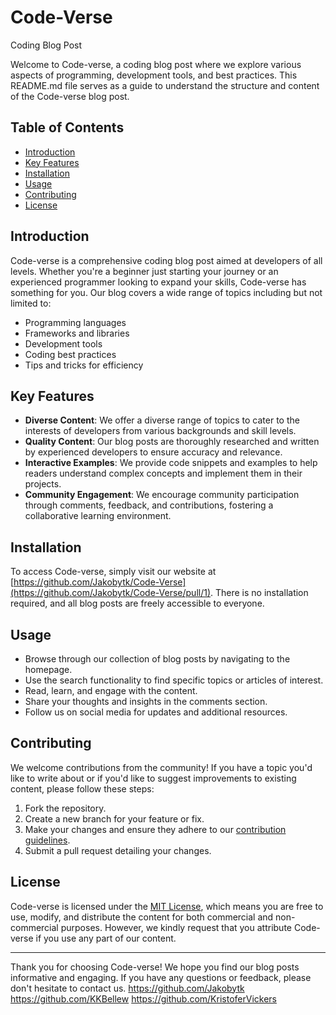 # Code-Verse
Coding Blog Post

Welcome to Code-verse, a coding blog post where we explore various aspects of programming, development tools, and best practices. This README.md file serves as a guide to understand the structure and content of the Code-verse blog post.

## Table of Contents

- [Introduction](#introduction)
- [Key Features](#key-features)
- [Installation](#installation)
- [Usage](#usage)
- [Contributing](#contributing)
- [License](#license)

## Introduction

Code-verse is a comprehensive coding blog post aimed at developers of all levels. Whether you're a beginner just starting your journey or an experienced programmer looking to expand your skills, Code-verse has something for you. Our blog covers a wide range of topics including but not limited to:
- Programming languages
- Frameworks and libraries
- Development tools
- Coding best practices
- Tips and tricks for efficiency

## Key Features

- **Diverse Content**: We offer a diverse range of topics to cater to the interests of developers from various backgrounds and skill levels.
- **Quality Content**: Our blog posts are thoroughly researched and written by experienced developers to ensure accuracy and relevance.
- **Interactive Examples**: We provide code snippets and examples to help readers understand complex concepts and implement them in their projects.
- **Community Engagement**: We encourage community participation through comments, feedback, and contributions, fostering a collaborative learning environment.

## Installation

To access Code-verse, simply visit our website at [https://github.com/Jakobytk/Code-Verse](https://github.com/Jakobytk/Code-Verse/pull/1). There is no installation required, and all blog posts are freely accessible to everyone.

## Usage

- Browse through our collection of blog posts by navigating to the homepage.
- Use the search functionality to find specific topics or articles of interest.
- Read, learn, and engage with the content.
- Share your thoughts and insights in the comments section.
- Follow us on social media for updates and additional resources.

## Contributing

We welcome contributions from the community! If you have a topic you'd like to write about or if you'd like to suggest improvements to existing content, please follow these steps:
1. Fork the repository.
2. Create a new branch for your feature or fix.
3. Make your changes and ensure they adhere to our [contribution guidelines](CONTRIBUTING.md).
4. Submit a pull request detailing your changes.

## License

Code-verse is licensed under the [MIT License](LICENSE), which means you are free to use, modify, and distribute the content for both commercial and non-commercial purposes. However, we kindly request that you attribute Code-verse if you use any part of our content.

---

Thank you for choosing Code-verse! We hope you find our blog posts informative and engaging. If you have any questions or feedback, please don't hesitate to contact us.
https://github.com/Jakobytk
https://github.com/KKBellew
https://github.com/KristoferVickers 
